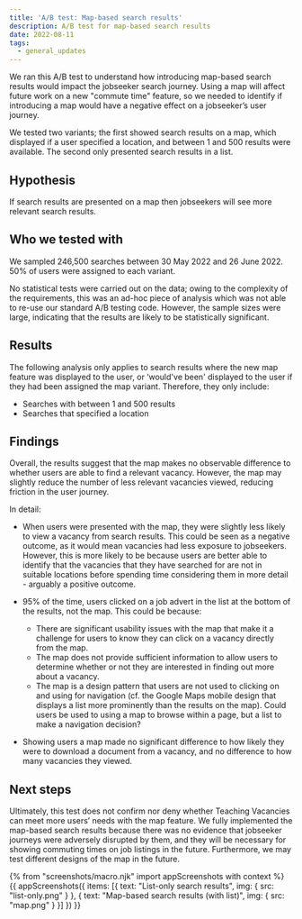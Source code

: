 ```yaml
---
title: 'A/B test: Map-based search results'
description: A/B test for map-based search results
date: 2022-08-11
tags:
  - general_updates
---
```


We ran this A/B test to understand how introducing map-based search results would impact the jobseeker search journey. Using a map will affect future work on a new "commute time" feature, so we needed to identify if introducing a map would have a negative effect on a jobseeker’s user journey.

We tested two variants; the first showed search results on a map, which displayed if a user specified a location, and between 1 and 500 results were available. The second only presented search results in a list.


## Hypothesis

If search results are presented on a map then jobseekers will see more relevant search results.


## Who we tested with

We sampled 246,500 searches between 30 May 2022 and 26 June 2022. 50% of users were assigned to each variant.

No statistical tests were carried out on the data; owing to the complexity of the requirements, this was an ad-hoc piece of analysis which was not able to re-use our standard A/B testing code. However, the sample sizes were large, indicating that the results are likely to be statistically significant.


## Results

The following analysis only applies to search results where the new map feature was displayed to the user, or ‘would've been' displayed to the user if they had been assigned the map variant. Therefore, they only include:

- Searches with between 1 and 500 results
- Searches that specified a location


## Findings

Overall, the results suggest that the map makes no observable difference to whether users are able to find a relevant vacancy. However, the map may slightly reduce the number of less relevant vacancies viewed, reducing friction in the user journey.

In detail:

- When users were presented with the map, they were slightly less likely to view a vacancy from search results. This could be seen as a negative outcome, as it would mean vacancies had less exposure to jobseekers. However, this is more likely to be because users are better able to identify that the vacancies that they have searched for are not in suitable locations before spending time considering them in more detail - arguably a positive outcome.

- 95% of the time, users clicked on a job advert in the list at the bottom of the results, not the map. This could be because:
  - There are significant usability issues with the map that make it a challenge for users to know they can click on a vacancy directly from the map.
  - The map does not provide sufficient information to allow users to determine whether or not they are interested in finding out more about a vacancy.
  - The map is a design pattern that users are not used to clicking on and using for navigation (cf. the Google Maps mobile design that displays a list more prominently than the results on the map). Could users be used to using a map to browse within a page, but a list to make a navigation decision?

- Showing users a map made no significant difference to how likely they were to download a document from a vacancy, and no difference to how many vacancies they viewed.


## Next steps
Ultimately, this test does not confirm nor deny whether Teaching Vacancies can meet more users’ needs with the map feature. We fully implemented the map-based search results because there was no evidence that jobseeker journeys were adversely disrupted by them, and they will be necessary for showing commuting times on job listings in the future. Furthermore, we may test different designs of the map in the future.

{% from "screenshots/macro.njk" import appScreenshots with context %}
{{ appScreenshots({
  items: [{
    text: "List-only search results",
    img: { src: "list-only.png" }
  }, {
    text: "Map-based search results (with list)",
    img: { src: "map.png" }
  }]
}) }}

